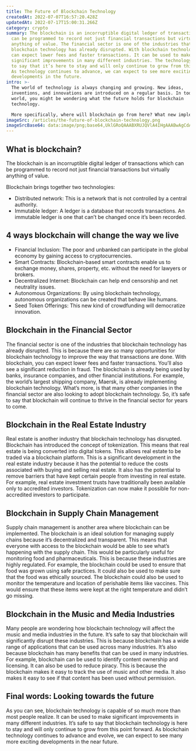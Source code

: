 ```yaml
---
title: The Future of Blockchain Technology
createdAt: 2022-07-07T16:57:20.428Z
updatedAt: 2022-07-17T15:00:31.266Z
category: crypto
summary: The blockchain is an incorruptible digital ledger of transactions which
  can be programmed to record not just financial transactions but virtually
  anything of value. The financial sector is one of the industries that
  blockchain technology has already disrupted. With blockchain technology, you
  can expect lower fees and faster transactions. It can be used to make
  significant improvements in many different industries. The technology is safe
  to say that it’s here to stay and will only continue to grow from this point.
  As technology continues to advance, we can expect to see more exciting
  developments in the future.
intro: >-
  The world of technology is always changing and growing. New ideas,
  inventions, and innovations are introduced on a regular basis. In today’s
  world, you might be wondering what the future holds for blockchain
  technology. 

  More specifically, where will blockchain go from here? What new implementations of blockchain technologies will we see in the near future? And what effects will these new innovations have on our day-to-day lives? These are all questions that many people are asking right now. Luckily, we have answers! Keep reading to learn more about the future of blockchain technology!
imageSrc: /articles/the-future-of-blockchain-technology.png
imageSrcBase64: data:image/png;base64,UklGRoQAAABXRUJQVlA4IHgAAABwAgCdASoKAAoAAUAmJQBOgMW98sk7S5rowFAAAP77odBVy3e7Stm9mrD4mTsNjhWt/1bK2Hliwzr77D/IVI6ub/DB7raCrD3T7QzCm6DUJV5HV/zHk7U3bPoV5MJ913t2iFJk4Qqvhba6p9k9HPYrtOkWvqTtPAA=
---
```


## What is blockchain?

The blockchain is an incorruptible digital ledger of transactions which can be programmed to record not just financial transactions but virtually anything of value.

Blockchain brings together two technologies:

- Distributed network: This is a network that is not controlled by a central authority.
- Immutable ledger: A ledger is a database that records transactions. An immutable ledger is one that can’t be changed once it’s been recorded.

## 4 ways blockchain will change the way we live

- Financial Inclusion: The poor and unbanked can participate in the global economy by gaining access to cryptocurrencies.
- Smart Contracts: Blockchain-based smart contracts enable us to exchange money, shares, property, etc. without the need for lawyers or brokers.
- Decentralized Internet: Blockchain can help end censorship and net neutrality issues.
- Autonomous Organizations: By using blockchain technology, autonomous organizations can be created that behave like humans.
- Seed Token Offerings: This new kind of crowdfunding will democratize innovation.

## Blockchain in the Financial Sector

The financial sector is one of the industries that blockchain technology has already disrupted. This is because there are so many opportunities for blockchain technology to improve the way that transactions are done. With blockchain, you can expect lower fees and faster transactions. You’ll also see a significant reduction in fraud. The blockchain is already being used by banks, insurance companies, and other financial institutions. For example, the world’s largest shipping company, Maersk, is already implementing blockchain technology. What’s more, is that many other companies in the financial sector are also looking to adopt blockchain technology. So, it’s safe to say that blockchain will continue to thrive in the financial sector for years to come.

## Blockchain in the Real Estate Industry

Real estate is another industry that blockchain technology has disrupted. Blockchain has introduced the concept of tokenization. This means that real estate is being converted into digital tokens. This allows real estate to be traded via a blockchain platform. This is a significant development in the real estate industry because it has the potential to reduce the costs associated with buying and selling real estate. It also has the potential to remove barriers that have kept certain people from investing in real estate. For example, real estate investment trusts have traditionally been available only to accredited investors. Tokenization can now make it possible for non-accredited investors to participate.

## Blockchain in Supply Chain Management

Supply chain management is another area where blockchain can be implemented. The blockchain is an ideal solution for managing supply chains because it’s decentralized and transparent. This means that everyone with access to the blockchain would be able to see what’s happening with the supply chain. This would be particularly useful for monitoring food and pharmaceuticals. This is because these industries are highly regulated. For example, the blockchain could be used to ensure that food was grown using safe practices. It could also be used to make sure that the food was ethically sourced. The blockchain could also be used to monitor the temperature and location of perishable items like vaccines. This would ensure that these items were kept at the right temperature and didn’t go missing.

## Blockchain in the Music and Media Industries

Many people are wondering how blockchain technology will affect the music and media industries in the future. It’s safe to say that blockchain will significantly disrupt these industries. This is because blockchain has a wide range of applications that can be used across many industries. It’s also because blockchain has many benefits that can be used in many industries. For example, blockchain can be used to identify content ownership and licensing. It can also be used to reduce piracy. This is because the blockchain makes it easy to track the use of music and other media. It also makes it easy to see if that content has been used without permission.

## Final words: Looking towards the future

As you can see, blockchain technology is capable of so much more than most people realize. It can be used to make significant improvements in many different industries. It’s safe to say that blockchain technology is here to stay and will only continue to grow from this point forward. As blockchain technology continues to advance and evolve, we can expect to see many more exciting developments in the near future.
